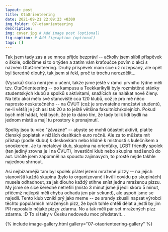 ```yaml
---
layout: post
title: OtaOrienteering
date: 2021-09-21 22:09:23 +0300
img_folder: 07-otaorienteering
description: 
img: cover.jpg # Add image post (optional)
fig-caption: # Add figcaption (optional)
tags: []
---
```

Tak jsem tady zas a se mnou příjde bezpráví -- ačkoliv jsem slíbil příspěvek o škole, odložíme si to o týden a zatím vám kraťoučce povím o akci s názvem OtaOrienteering. Druhý příspěvek mám sice už rozepsaný, ale opět byl šeredně dlouhý, tak jsem si řekl, proč to trochu nerozdělit...

(Vysoká) škola není jen o učení, takže jsme ještě v rámci prvního týdne měli tzv. OtaOrienteering -- po kampusu a Teekkarikylä byly rozmístěné stánky studentských klubů a spolků s aktivitami, snažících se nalákat nové členy. Na této akci mělo své stanoviště cca 120 klubů, což je pro mě něco naprosto neskutečného -- na ČVUT (což je srovnatelné množství studentů, ne-li větší) je jich asi tak 20 a to ještě většina fakultních/kolejních. Pokud bych měl hádat, řekl bych, že je to dáno tím, že tady tolik lidí bydlí na jednom místě a mají tu prostory k pronajmutí.

Spolky jsou tu více "závazné" -- abyste se mohli účastnit aktivit, platíte členský poplatek v nižších desítkách euro ročně. Ale za to můžete mít přístup (podle klubu) k deskovkám nebo klidně k místnosti s kulečníkem a snookerem. Je tu metalový klub, skupina na orienťáky, LGBT friendly spolek (ten jediný zrovna je i na ČVUT), investiční klub nebo skupina nadšenců do aut. Určitě jsem zapomněl na spoustu zajímavých, to prostě nejde takhle najednou shrnout.

Asi nejbizarnější tam byl spolek přátel jezení mražené pizzy -- na jejich stanovišti každá skupina (bylo to organizované i kvůli covidu po skupinách) musela odhadnout, za jak dlouho každý stihne sníst jednu mraženou pizzu. My jsme se sice šeredně netrefili (místo 3 minut jsme ji jedli skoro 5 minut, přičemž nejlepší měli chybu odhadu jen pár sekund), ale aspoň jsme se najedli. Tento klub vznikl prý jako meme -- ze srandy zkusili napsat výrobci těchto populárních mražených pizz, že bych tohle chtěli dělat a jestli by jim PR neposlalo nějaké pizzy zdarma. No a tak měli pár set mražených pizz zdarma. :D To si taky v Česku nedovedu moc představit...

{% include image-gallery.html gallery="07-otaorienteering-gallery" %}
